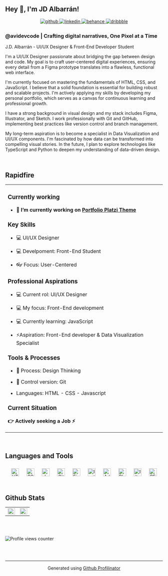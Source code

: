 ## Hey 👋, I'm JD Albarrán!  
  
<div align="center">
<a href="https://github.com/avidev-code" target="_blank">
<img src=https://img.shields.io/badge/github-%2324292e.svg?&style=for-the-badge&logo=github&logoColor=white alt=github style="margin-bottom: 5px;" />
</a>
<a href="https://linkedin.com/in/https://www.linkedin.com/in/avidevcode" target="_blank">
<img src=https://img.shields.io/badge/linkedin-%231E77B5.svg?&style=for-the-badge&logo=linkedin&logoColor=white alt=linkedin style="margin-bottom: 5px;" />
</a>
<a href="https://www.behance.net/https://www.behance.net/avidevcode" target="_blank">
<img src=https://img.shields.io/badge/behance-%23191919.svg?&style=for-the-badge&logo=behance&logoColor=white alt=behance style="margin-bottom: 5px;" />
</a>
<a href="https://dribbble.com/https://dribbble.com/avidevcode" target="_blank">
<img src=https://img.shields.io/badge/dribbble-%23E45285.svg?&style=for-the-badge&logo=dribbble&logoColor=white alt=dribbble style="margin-bottom: 5px;" />
</a>  
</div>



### @avidevcode | Crafting digital narratives, One Pixel at a Time  
J.D. Albarrán - UI/UX Designer & Front-End Developer Student

I'm a UI/UX Designer passionate about bridging the gap between design and code. My goal is to craft user-centered digital experiences, ensuring every detail from a Figma prototype translates into a flawless, functional web interface.

I'm currently focused on mastering the fundamentals of HTML, CSS, and JavaScript. I believe that a solid foundation is essential for building robust and scalable projects. I'm actively applying my skills by developing my personal portfolio, which serves as a canvas for continuous learning and professional growth.

I have a strong background in visual design and my stack includes Figma, Illustrator, and Sketch. I work professionally with Git and GitHub, implementing best practices like version control and branch management.

My long-term aspiration is to become a specialist in Data Visualization and UI/UX components. I'm fascinated by how data can be transformed into compelling visual stories. In the future, I plan to explore technologies like TypeScript and Python to deepen my understanding of data-driven design.  
  

<br/>  


## Rapidfire  
<table><tr><td valign="top" width="100%">



### Currently working  
- **🔭 I’m currently working on [Portfolio Platzi Theme](https://github.com/avidev-code/portfolio-platzi-theme)**  
  



### Key Skills  
- 💻 UI/UX Designer  
  

- 💻 Develpoment: Front-End Student  
  

- 👓 Focus: User-Centered  
  



### Professional Aspirations  
- 💻 Current rol: UI/UX Designer  
  

- 💻 My focus: Front-End development  
  

- 💻 Currently learning: JavaScript  
  

- ⚡Aspiration: Front-End developer & Data Visualization Specialist  
  



### Tools & Processes  
- 💭 Process: Design Thinking  
  

- 🕎 Control version: Git  
  

- Languages: HTML - CSS - Javascript  
  



### Current Situation  
**👉  Actively seeking a Job ⚡**  




</td></tr></table>  

<br/>  


## Languages and Tools  
<div align="center">  
<a href="https://en.wikipedia.org/wiki/HTML5" target="_blank"><img style="margin: 10px" src="https://profilinator.rishav.dev/skills-assets/html5-original-wordmark.svg" alt="HTML5" height="25" /></a>  
<a href="https://www.w3schools.com/css/" target="_blank"><img style="margin: 10px" src="https://profilinator.rishav.dev/skills-assets/css3-original-wordmark.svg" alt="CSS3" height="25" /></a>  
<a href="https://www.javascript.com/" target="_blank"><img style="margin: 10px" src="https://profilinator.rishav.dev/skills-assets/javascript-original.svg" alt="JavaScript" height="25" /></a>  
<a href="https://github.com/" target="_blank"><img style="margin: 10px" src="https://profilinator.rishav.dev/skills-assets/git-scm-icon.svg" alt="Git" height="25" /></a>  
<a href="https://www.figma.com/" target="_blank"><img style="margin: 10px" src="https://profilinator.rishav.dev/skills-assets/figma-icon.svg" alt="Figma" height="25" /></a>  
<a href="https://www.invisionapp.com/" target="_blank"><img style="margin: 10px" src="https://profilinator.rishav.dev/skills-assets/invision.svg" alt="Invision" height="25" /></a>  
<a href="https://www.adobe.com/in/products/xd.html" target="_blank"><img style="margin: 10px" src="https://profilinator.rishav.dev/skills-assets/adobexd.png" alt="Adobe XD" height="25" /></a>  
<a href="https://www.blender.org/" target="_blank"><img style="margin: 10px" src="https://profilinator.rishav.dev/skills-assets/blender_community_badge_white.svg" alt="Blender" height="25" /></a>  
<a href="https://www.adobe.com/in/products/illustrator.html" target="_blank"><img style="margin: 10px" src="https://profilinator.rishav.dev/skills-assets/adobe_illustrator-icon.svg" alt="Illustrator" height="25" /></a>  
<a href="http://getbem.com/" target="_blank"><img style="margin: 10px" src="https://profilinator.rishav.dev/skills-assets/bem.svg" alt="BEM" height="25" /></a>  
</div>  

<br/>  


## Github Stats  
<table><tr><td valign="top" width="50%">

<img src="https://github-readme-stats.vercel.app/api?username=avidev-code&show_icons=true&count_private=true&hide_border=true" align="left" style="width: 100%" />

</td><td valign="top" width="50%">

<img src="https://github-readme-stats.vercel.app/api/top-langs/?username=avidev-code&hide_border=true&layout=compact" align="left" style="width: 100%" />

</td></tr></table>  

<br/>  

  

<br/>  

![Profile views counter](https://komarev.com/ghpvc/?username=avidev-code&&style=flat-square)  
  

<br/>  


<br />

----
<div align="center">Generated using <a href="https://profilinator.rishav.dev/" target="_blank">Github Profilinator</a></div>